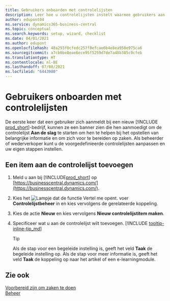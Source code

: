 ```yaml
---
title: Gebruikers onboarden met controlelijsten
description: Leer hoe u controlelijsten instelt waarmee gebruikers aan de slag kunnen gaan in Business Central.
author: edupont04
ms.service: dynamics365-business-central
ms.topic: conceptual
ms.search.keywords: setup, wizard, checklist
ms.date: 04/01/2021
ms.author: edupont
ms.openlocfilehash: 48a293f0cfedc257f8efcae6b4e8ea958e975ca6
ms.sourcegitcommit: a7cb0be8eae6ece95f5259d7de7a48b385c9cfeb
ms.translationtype: HT
ms.contentlocale: nl-BE
ms.lasthandoff: 07/08/2021
ms.locfileid: "6443980"
---
```

# <a name="onboard-users-with-checklists"></a>Gebruikers onboarden met controlelijsten

De eerste keer dat een gebruiker zich aanmeldt bij een nieuw [!INCLUDE [prod_short](includes/prod_short.md)]-bedrijf, kunnen ze een banner zien die hen aanmoedigt om de controlelijst **Aan de slag** te starten om hen te helpen bij het opstellen van belangrijke informatie en om zich voor te bereiden op zaken. Als beheerder of wederverkoper kunt u de voorgedefinieerde controlelijsten aanpassen en uw eigen stappen instellen.

## <a name="to-add-an-item-to-the-checklist"></a>Een item aan de controlelijst toevoegen

1. Meld u aan bij [!INCLUDE[prod_short](includes/prod_short.md)] op [https://businesscentral.dynamics.com/](https://businesscentral.dynamics.com/).

2. Kies het ![Lampje dat de functie Vertel me opent.](media/ui-search/search_small.png "Vertel me wat u wilt doen") voer **Controlelijstbeheer** in en kies vervolgens de gerelateerde koppeling.  

3. Kies de actie **Nieuw** en kies vervolgens **Nieuw controlelijstitem maken**.  

4. Specificeer wat u aan de controlelijst wilt toevoegen. [!INCLUDE [tooltip-inline-tip_md](includes/tooltip-inline-tip_md.md)]

    > [!TIP]
    > Als de stap voor een begeleide instelling is, geeft het veld **Taak** de begeleide instelling op. Als de stap voor meer informatie is, geeft het veld **Taak** de koppeling op naar het artikel of een e-learningmodule.

## <a name="see-also"></a>Zie ook

[Voorbereid zijn om zaken te doen](ui-get-ready-business.md)  
[Beheer](admin-setup-and-administration.md)  
